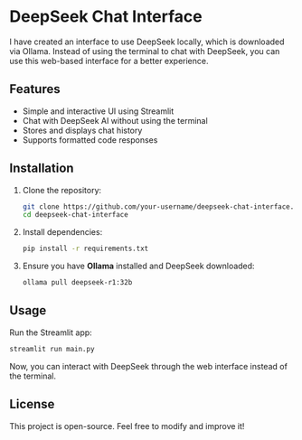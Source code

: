 # DeepSeek Chat Interface

I have created an interface to use DeepSeek locally, which is downloaded via Ollama. Instead of using the terminal to chat with DeepSeek, you can use this web-based interface for a better experience.

## Features
- Simple and interactive UI using Streamlit
- Chat with DeepSeek AI without using the terminal
- Stores and displays chat history
- Supports formatted code responses

## Installation
1. Clone the repository:
   ```sh
   git clone https://github.com/your-username/deepseek-chat-interface.git
   cd deepseek-chat-interface
   ```
2. Install dependencies:
   ```sh
   pip install -r requirements.txt
   ```
3. Ensure you have **Ollama** installed and DeepSeek downloaded:
   ```sh
   ollama pull deepseek-r1:32b
   ```

## Usage
Run the Streamlit app:
```sh
streamlit run main.py
```
Now, you can interact with DeepSeek through the web interface instead of the terminal.

## License
This project is open-source. Feel free to modify and improve it!


